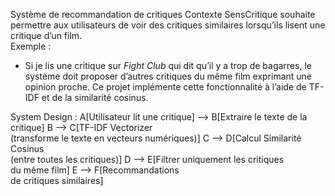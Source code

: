 Système de recommandation de critiques
Contexte
SensCritique souhaite permettre aux utilisateurs de voir des critiques similaires lorsqu’ils lisent une critique d’un film.  
Exemple :  
- Si je lis une critique sur *Fight Club* qui dit qu’il y a trop de bagarres, le système doit proposer d’autres critiques du même film exprimant une opinion proche.
Ce projet implémente cette fonctionnalité à l’aide de TF-IDF et de la similarité cosinus.

System Design : 
    A[Utilisateur lit une critique] --> B[Extraire le texte de la critique]
    B --> C[TF-IDF Vectorizer<br>(transforme le texte en vecteurs numériques)]
    C --> D[Calcul Similarité Cosinus<br>(entre toutes les critiques)]
    D --> E[Filtrer uniquement les critiques<br>du même film]
    E --> F[Recommandations<br>de critiques similaires]

